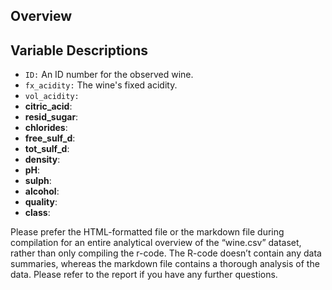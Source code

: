 ## Overview

## Variable Descriptions
- `ID:` An ID number for the observed wine.
- `fx_acidity:` The wine's fixed acidity.
- `vol_acidity:` 
- **citric_acid**:
- **resid_sugar**:
- **chlorides**:
- **free_sulf_d**:
- **tot_sulf_d**:
- **density**:
- **pH**:
- **sulph**:
- **alcohol**:
- **quality**:
- **class**:


Please prefer the HTML-formatted file or the markdown file during compilation for an entire analytical overview of the “wine.csv” dataset, rather than only compiling the r-code. The R-code doesn’t contain any data summaries, whereas the markdown file contains a thorough analysis of the data. Please refer to the report if you have any further questions.
